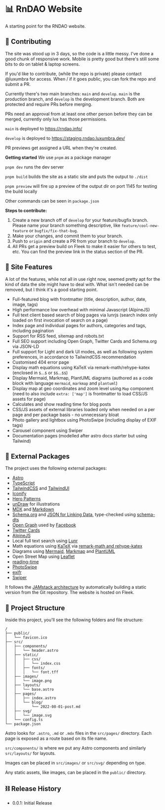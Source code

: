 # 📊 RnDAO Website
A starting point for the RNDAO website.

## :construction_worker: Contributing
The site was stood up in 3 days, so the code is a little messy. I've done a good chunk of responsive work. Mobile is pretty good but there's still some bits to do on tablet & laptop screens.

If you'd like to contribute, (while the repo is private) please contact @luxumbra for access. When / if it goes public, you can fork the repo and submit a PR.

Currently there's two main branches: `main` and `develop`.  `main` is the production branch, and `develop` is the development branch. Both are protected and require PRs before merging.

PRs need an approval from at least one other person before they can be merged, currently only lux has those permissions.

`main` is deployed to https://rndao.info/

`develop` is deployed to https://staging.rndao.luxumbra.dev/

PR previews get assigned a URL when they're created.

**Getting started**
We use `pnpm` as a package manager

`pnpm dev` runs the dev server

`pnpm build` builds the site as a static site and puts the output to `./dist`

`pnpm preview` will fire up a preview of the output dir on port 1145 for testing the build locally

Other commands can be seen in `package.json`

**Steps to contribute:**
1. Create a new branch off of `develop` for your feature/bugfix branch. Please name your branch something descriptive, like `feature/cool-new-feature` or `bugfix/fix-that-bug`.
2. Make your changes, and commit them to your branch.
3. Push to `origin` and create a PR from your branch to `develop`.
4. All PRs get a preview build on Fleek to make it easier for others to test, etc. You can find the preview link in the status section of the PR.


## 🎉 Site Features
A lot of the features, while not all in use right now, seemed pretty apt for the kind of data the site might have to deal with. What isn't needed can be removed, but I think it's a good starting point.

- Full-featured blog with frontmatter (title, description, author, date, image, tags)
- High performance low overhead with minimal Javascript (AlpineJS)
- Full text client based search of blog pages via lunrjs (search index only loaded on first invocation of search on a page)
- Index page and individual pages for authors, categories and tags, including pagination
- Support for RSS feed, sitemap and robots.txt
- Full SEO support including Open Graph, Twitter Cards and Schema.org via JSON-LD
- Full support for Light and dark UI modes, as well as following system preferences, in accordance to TailwindCSS recommendation
- Customised 404 error page
- Display math equations using KaTeX via remark-math/rehype-katex (enclosed in `$`...`$` or `$$`...`$$`)
- Display Mermaid, Markmap, PlantUML diagrams (authored as a code block with language `mermaid`, `markmap` and `plantuml`)
- Display map at geo coordinates and zoom level using `Map` component (need to also include `extra: ['map']` is frontmatter to load CSS/JS assets for page)
- Calculates and show reading time for blog posts
- CSS/JS assets of external libraries loaded only when needed on a per page and per package basis - no unnecessary bloat
- Photo gallery and lightbox using PhotoSwipe (including display of EXIF tags)
- Carousel component using Swiper
- Documentation pages (modelled after astro docs starter but using Tailwind)


## :toolbox: External Packages

The project uses the following external packages:

- [Astro](https://astro.build/)
- [TypeScript](https://www.typescriptlang.org/)
- [TailwindCSS](https://tailwindcss.com) and [TailwindUI](https://tailwindui.com)
- [Iconify](https://iconify.design/)
- [Hero Patterns](https://heropatterns.com/)
- [unDraw](https://undraw.co/) for illustrations
- [MDX](https://mdxjs.com/) and [Markdown](https://www.markdownguide.org/)
- [Schema.org](https://schema.org/) and [JSON for Linking Data](https://json-ld.org/), type-checked using [schema-dts](https://github.com/google/schema-dts)
- [Open Graph](https://ogp.me/) used by [Facebook](https://developers.facebook.com/docs/sharing/webmasters/#markup)
- [Twitter Cards](https://developer.twitter.com/en/docs/twitter-for-websites/cards/overview/abouts-cards)
- [AlpineJS](https://alpinejs.dev)
- Local full text search using [Lunr](https://lunrjs.com)
- Math equations using [KaTeX](https://katex.org) via [remark-math and rehype-katex](https://github.com/remarkjs/remark-math)
- Diagrams using [Mermaid](https://mermaid-js.github.io/mermaid/#/), [Markmap](https://markmap.js.org) and [PlantUML](https://plantuml.com)
- Open Street Map using [Leaflet](https://leafletjs.com/)
- [reading-time](https://github.com/ngryman/reading-time)
- [PhotoSwipe](https://photoswipe.com)
- [exifr](https://mutiny.cz/exifr/)
- [Swiper](https://swiperjs.com/)

It follows the [JAMstack architecture](https://jamstack.org) by automatically building a static version from the Git repository. The website is hosted on Fleek.

## 🧬 Project Structure

Inside this project, you'll see the following folders and file structure:

```text
/
├── public/
│   └── favicon.ico
├── src/
│   ├── components/
│   │   └── header.astro
│   ├── static/
│   │   ├── css/
│   │   │   └── index.css
│   │   ├── fonts/
│   │   │   └── font.tff
│   ├── images/
│   │   └── image.png
│   ├── layouts/
│   │   └── base.astro
│   ├── pages/
│   │   ├── index.astro
│   │   └── blog/
│   │       └── 2022-08-01-post.md
│   ├── svg/
│   │   └── image.svg
│   └── config.ts
└── package.json
```

Astro looks for `.astro`, `.md` or `.mdx` files in the `src/pages/` directory. Each page is exposed as a route based on its file name.

`src/components/` is where we put any Astro components and similarly `src/layouts/` for layouts.

Images can be placed in `src/images/` or `src/svg/` depending on type.

Any static assets, like images, can be placed in the `public/` directory.



## ⛓️ Release History

* 0.0.1: Initial Release
